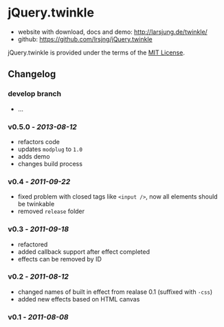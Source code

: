 # jQuery.twinkle

* website with download, docs and demo: <http://larsjung.de/twinkle/>
* github: <https://github.com/lrsjng/jQuery.twinkle>

jQuery.twinkle is provided under the terms of the [MIT License](https://github.com/lrsjng/jQuery.twinkle/blob/develop/LICENSE.md).


## Changelog


### develop branch

* ...


### v0.5.0 - *2013-08-12*

* refactors code
* updates `modplug` to `1.0`
* adds demo
* changes build process


### v0.4 - *2011-09-22*

* fixed problem with closed tags like `<input />`, now all elements should be twinkable
* removed `release` folder


### v0.3 - *2011-09-18*

* refactored
* added callback support after effect completed
* effects can be removed by ID


### v0.2 - *2011-08-12*

* changed names of built in effect from realase 0.1 (suffixed with `-css`)
* added new effects based on HTML canvas


### v0.1 - *2011-08-08*
